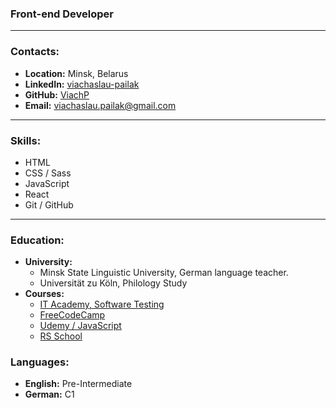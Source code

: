  ###  **Front-end Developer**

- - - 

###  **Contacts:**

- **Location:**  Minsk, Belarus
- **LinkedIn:**  [viachaslau-pailak](https://www.linkedin.com/feed/)
- **GitHub:**  [ViachP](https://github.com/ViachP)
- **Email:**  viachaslau.pailak@gmail.com 

- - - 

###  **Skills:**

- HTML
- CSS / Sass
- JavaScript
- React
- Git / GitHub

- - - 

###  **Education:**

- **University:**
  - Minsk State Linguistic University, German language teacher.
  - Universität zu Köln, Philology Study
- **Courses:**
  - [IT Academy, Software Testing](https://www.it-academy.by/)
  - [FreeCodeCamp](https://www.freecodecamp.org/)
  - [Udemy / JavaScript](https://www.udemy.com/course/the-complete-javascript-course/)
  - [RS School](https://rs.school/)

###  **Languages:**

- **English:**  Pre-Intermediate
- **German:**  C1
